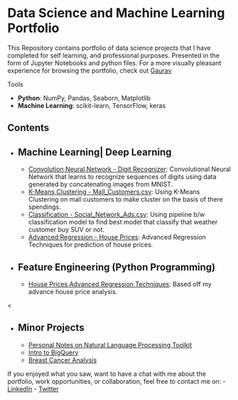 # Data Science and Machine Learning Portfolio
This Repository contains portfolio of data science projects that I have completed for self learning, and professional purposes. 
Presented in the form of Jupyter Notebooks and python files.
For a more visually pleasant experience for browsing the portfolio, check out [Gaurav](https://gauravrajwada.github.io/Protfolio/)

Tools
  - **Python**: NumPy, Pandas, Seaborn, Matplotlib
  - **Machine Learning**: scikit-learn, TensorFlow, keras

## Contents
- ## Machine Learning| Deep Learning
    - [Convolution Neural Network - Digit Recognizer](https://github.com/GauravRajwada/Data-Science/blob/master/DigitRecognizer%20CNN.ipynb): Convolutional Neural Network that learns to recognize sequences of digits using data generated by concatenating images from MNIST.
    - [K-Means Clustering - Mall_Customers.csv](https://github.com/GauravRajwada/Data-Science/blob/master/K-means_Clustering.ipynb): Using K-Means Clustering on mall customers to make cluster on the basis of there spendings.
     - [Classification - Social_Network_Ads.csv](https://github.com/GauravRajwada/Data-Science/blob/master/Classification%20Model/Classification%20Using%20Pipeline%20.ipynb): Using pipeline b/w classification model to find best model that classify that weather customer buy SUV or not.
     - [Advanced Regression - House Prices](https://github.com/GauravRajwada/Data-Science/blob/master/House%20Prices%20Advanced%20Regression%20Techniques/Model%201.ipynb): Advanced Regression Techniques for prediction of house prices.
    
- ## Feature Engineering (Python Programming)
    - [House Prices Advanced Regression Techniques](https://github.com/GauravRajwada/Data-Science/blob/master/House%20Prices%20Advanced%20Regression%20Techniques/PreProcessing%20Test.ipynb): Based off my advance house price analysis.

<     
- ## Minor Projects
    - [Personal Notes on Natural Language Processing Toolkit](https://github.com/melvfnz/data_science_portfolio/blob/master/Natural%20Language%20Processing%20Personal%20Notes.ipynb)
    - [Intro to BigQuery](https://github.com/melvfnz/data_science_portfolio/blob/master/Intro%20to%20BigQuery%20.ipynb)
    - [Breast Cancer Analysis](https://github.com/melvfnz/data_science_portfolio/blob/master/Breast%20Cancer%20Analysis.ipynb)

If you enjoyed what you saw, want to have a chat with me about the portfolio, work opportunities, or collaboration, feel free to contact me on:
    - [LinkedIn](https://www.linkedin.com/in/melvfernandez/)
    - [Twitter](https://twitter.com/melvfnz)
  >
